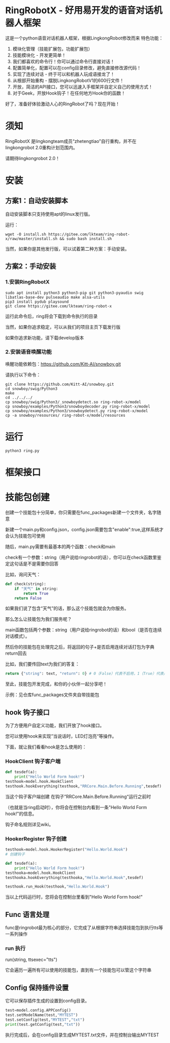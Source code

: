
# RingRobotX - 好用易开发的语音对话机器人框架

这是一个python语音对话机器人框架，根据LingkongRobot修改而来
特色功能：

1. 模块化管理（技能扩展包，功能扩展包）
2. 技能模块化 - 开发更简单！
3. 我们都喜欢的命令行！你可以通过命令行直接对话！
4. 配置简单化，配置可以在config目录修改，避免直接修改源代码！
5. 实现了连续对话 - 终于可以和机器人玩成语接龙了！
6. 从根部开始重构 - 摆脱LingkongRobotV1的600行文件！
7. 开放，简洁的API接口，您可以迅速入手框架并自定义自己的使用方式！
8. 对于Geek，开放Hook钩子！在任何地方Hook你的函数！

好了，准备好体验激动人心的RingRobot了吗？现在开始！

# 须知

RingRobotX 是lingkongteam成员“zhetengtiao”自行重构，并不在lingkongrobot 2.0重构计划范围内。

请期待lingkongrobot 2.0！

# 安装

## 方案1：自动安装脚本

自动安装脚本只支持使用apt的linux发行版。

运行：
```shell
wget -O install.sh https://gitee.com/lkteam/ring-robot-x/raw/master/install.sh && sudo bash install.sh
```

当然，如果你是其他发行版，可以试着第二种方案：手动安装。

## 方案2：手动安装

### 1.安装RingRobotX

```shell
sudo apt install python3 python3-pip git python3-pyaudio swig libatlas-base-dev pulseaudio make alsa-utils
pip3 install pydub playsound
git clone https://gitee.com/lkteam/ring-robot-x
```

运行此命令后，ring将会下载到命令执行的目录

当然，如果你追求稳定，可以从我们的项目主页下载发行版

如果你追求新功能，请下载develop版本

### 2.安装语音唤醒功能

唤醒功能依赖包：https://github.com/Kitt-AI/snowboy.git

请执行以下命令：

```shell
git clone https://github.com/Kitt-AI/snowboy.git
cd snowboy/swig/Python3
make
cd ../../../
cp snowboy/swig/Python3/_snowboydetect.so ring-robot-x/model
cp snowboy/examples/Python3/snowboydecoder.py ring-robot-x/model
cp snowboy/examples/Python3/snowboydetect.py ring-robot-x/model
cp -a snowboy/resources/ ring-robot-x/model/resources
```

# 运行

```shell
python3 ring.py
```

# 框架接口
# 技能包创建

创建一个技能包十分简单，你只需要在func_packages新建一个文件夹，名字随意

新建一个main.py和config.json，config.json需要包含"enable":true,这样系统才会认为技能包可使用

随后，main.py需要有最基本的两个函数：check和main

check有一个参数：string（用户说给ringrobot的话），你可以在check函数里鉴定这句话是不是需要你回答

比如，询问天气：
```python
def check(string):
    if "天气" in string:
        return True
    return False
```

如果我们说了包含“天气”的话，那么这个技能包就会为你服务。

那么怎么让技能包为我们服务呢？

main函数包括两个参数：string（用户说给ringrobot的话）和bool（是否在连续对话模式）。

然后你的技能包在处理完之后，将返回的句子+是否启用连续对话打包为字典return回去

比如，我们要传回text为我们的答复：

```python
return {"string": text, "return": 0} # 0（False）代表不启用，1（True）代表启用
```

至此，技能包开发完成，和你的小伙伴一起分享吧！

示例：见仓库func_packages文件夹自带技能包

## hook 钩子接口

为了方便用户自定义功能，我们开放了hook接口。

您可以使用hook来实现”当说话时，LED灯泡亮“等操作。

下面，就让我们看看hook是怎么使用的：

### HookClient 钩子客户端

```python
def tesdef(a):
    print("Hello World Form hook!")
testhook=model.hook.HookClient
testhook.hookEverything(testhook,"RRCore.Main.Before.Running",tesdef)
```

当这个钩子客户端创建 在钩子”RRCore.Main.Before.Running“运行之前时

（也就是当ring启动时），你将会在控制台内看到一条"Hello World Form hook!"的信息。

钩子命名规则详见wiki。

### HookerRegister 钩子创建

```python
testhook=model.hook.HookerRegister("Hello.World.Hook")
# 创建钩子

def tesdef(a):
    print("Hello World Form hook!")
testhooka=model.hook.HookClient
testhooka.hookEverything(testhooka,"Hello.World.Hook",tesdef)

testhook.run_Hook(testhook,"Hello.World.Hook")
```

当以上代码运行时，您将会在控制台里看到"Hello World Form hook!"

## Func 语言处理

func是ringrobot最为核心的部分，它完成了从根据字符串选择技能包到执行tts等一系列操作

### run 执行

run(string, ttsexec="tts")

它会遍历一遍所有可以使用的技能包，直到有一个技能包可以管这个字符串

## Config 保持插件设置

它可以保存插件生成的设置到config目录。

```python
test=model.config.APPConfig()
test.setModelName(test,"MYTEST")
test.setConfig(test,"MYTEST","txt")
print(test.getConfig(test,"txt"))
```

执行完成后，会在config目录生成MYTEST.txt文件，并在控制台输出MYTEST
